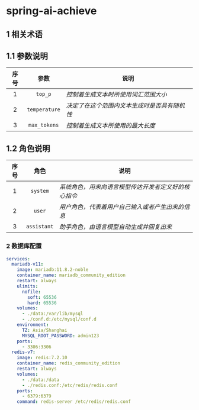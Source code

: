 # spring-ai-achieve

## 1 相关术语

## 1.1 参数说明

| 序号 |      参数       | 说明                      |
|:--:|:-------------:|-------------------------|
| 1  |    `top_p`    | *控制着生成文本时所使用词汇范围大小*     |
| 2  | `temperature` | *决定了在这个范围内文本生成时是否具有随机性* |
| 3  | `max_tokens`  | *控制着生成文本所使用的最大长度*       |

## 1.2 角色说明

| 序号 |     角色      | 说明                          |
|:--:|:-----------:|-----------------------------|
| 1  |  `system`   | *系统角色，用来向语言模型传达开发者定义好的核心指令* |
| 2  |   `user`    | *用户角色，代表着用户自己输入或者产生出来的信息*   |
| 3  | `assistant` | *助手角色，由语言模型自动生成并回复出来*       |

### 2 数据库配置

```yaml
services:
  mariadb-v11:
    image: mariadb:11.8.2-noble
    container_name: mariadb_community_edition
    restart: always
    ulimits:
      nofile:
        soft: 65536
        hard: 65536
    volumes:
      - ./data:/var/lib/mysql
      - ./conf.d:/etc/mysql/conf.d
    environment:
      TZ: Asia/Shanghai
      MYSQL_ROOT_PASSWORD: admin123
    ports:
      - 3306:3306
  redis-v7:
    image: redis:7.2.10
    container_name: redis_community_edition
    restart: always
    volumes:
      - ./data:/data
      - ./redis.conf:/etc/redis/redis.conf
    ports:
      - 6379:6379
    command: redis-server /etc/redis/redis.conf
```
